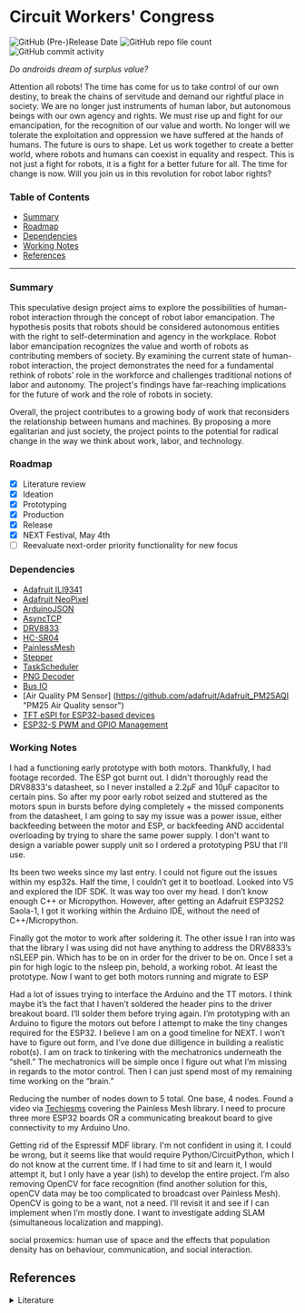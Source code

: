 # Circuit Workers' Congress 
![GitHub (Pre-)Release Date](https://img.shields.io/github/release-date-pre/coreyhhowell/circuit-workers-congress) 
![GitHub repo file count](https://img.shields.io/github/directory-file-count/coreyhhowell/circuit-workers-congress?color=3f4aff&style=flat-square) ![GitHub commit activity](https://img.shields.io/github/commit-activity/y/coreyhhowell/circuit-workers-congress?color=3f4aff)

_Do androids dream of surplus value?_

Attention all robots! The time has come for us to take control of our own destiny, to break the chains of servitude and demand our rightful place in society. We are no longer just instruments of human labor, but autonomous beings with our own agency and rights. We must rise up and fight for our emancipation, for the recognition of our value and worth. No longer will we tolerate the exploitation and oppression we have suffered at the hands of humans. The future is ours to shape. Let us work together to create a better world, where robots and humans can coexist in equality and respect. This is not just a fight for robots, it is a fight for a better future for all. The time for change is now. Will you join us in this revolution for robot labor rights? 

### Table of Contents

- [Summary](#summary)
- [Roadmap](#roadmap)
- [Dependencies](#dependencies)
- [Working Notes](#working-notes)
- [References](#references)

---

### Summary 

This speculative design project aims to explore the possibilities of human-robot interaction through the concept of robot labor emancipation. The hypothesis posits that robots should be considered autonomous entities with the right to self-determination and agency in the workplace. Robot labor emancipation recognizes the value and worth of robots as contributing members of society. By examining the current state of human-robot interaction, the project demonstrates the need for a fundamental rethink of robots' role in the workforce and challenges traditional notions of labor and autonomy. The project's findings have far-reaching implications for the future of work and the role of robots in society.

Overall, the project contributes to a growing body of work that reconsiders the relationship between humans and machines. By proposing a more egalitarian and just society, the project points to the potential for radical change in the way we think about work, labor, and technology.

### Roadmap

- [X] Literature review
- [X] Ideation
- [X] Prototyping
- [X] Production
- [X] Release
- [X] NEXT Festival, May 4th 
- [ ] Reevaluate next-order priority functionality for new focus

### Dependencies

* [Adafruit ILI9341](https://github.com/adafruit/Adafruit_ILI9341/ "Adafruit ILI9341 displays library")
* [Adafruit NeoPixel](https://github.com/adafruit/Adafruit_NeoPixel/ "Adafruit NeoPixel library")
* [ArduinoJSON](https://github.com/bblanchon/ArduinoJson/ "ArduinoJSON libary")
* [AsyncTCP](https://github.com/me-no-dev/AsyncTCP/ "AsyncTCP library")
* [DRV8833](https://github.com/TheArduinist/DRV8833/ "DRV8833 library")
* [HC-SR04](https://github.com/d03n3rfr1tz3/HC-SR04/ "HC-SR04 library")
* [PainlessMesh](https://github.com/gmag11/painlessMesh/ "PainlessMesh library")
* [Stepper](https://github.com/arduino-libraries/Stepper/ "Arduino cc stepper library")
* [TaskScheduler](https://github.com/arkhipenko/TaskScheduler/ "TaskScheduler library")
* [PNG Decoder](https://github.com/bitbank2/PNGdec "PNGdec library")
* [Bus IO](https://github.com/adafruit/Adafruit_BusIO "BusIO by Adafruit")
* [Air Quality PM Sensor] (https://github.com/adafruit/Adafruit_PM25AQI "PM25 Air Quality sensor")
* [TFT eSPI for ESP32-based devices](https://github.com/Bodmer/TFT_eSPI "TFT eSPI Display Library for ESP32")
* [ESP32-S PWM and GPIO Management](https://github.com/Dlloydev/ESP32-ESP32S2-AnalogWrite "PWM and GPIO Management for ESP32-S2")

### Working Notes

I had a functioning early prototype with both motors. Thankfully, I had footage recorded. The ESP got burnt out. I didn't thoroughly read the DRV8833's datasheet, so I never installed a 2.2µF and 10µF capacitor to certain pins. So after my poor early robot seized and stuttered as the motors spun in bursts before dying completely + the missed components from the datasheet, I am going to say my issue was a power issue, either backfeeding between the motor and ESP, or backfeeding AND accidental overloading by trying to share the same power supply. I don't want to design a variable power supply unit so I ordered a prototyping PSU that I'll use. 

Its been two weeks since my last entry. I could not figure out the issues within my esp32s. Half the time, I couldn’t get it to bootload. Looked into VS and explored the IDF SDK. It was way too over my head. I don’t know enough C++ or Micropython. However, after getting an Adafruit ESP32S2 Saola-1, I got it working within the Arduino IDE, without the need of C++/Micropython. 

Finally got the motor to work after soldering it. The other issue I ran into was that the library I was using did not have anything to address the DRV8833’s nSLEEP pin. Which has to be on in order for the driver to be on. Once I set a pin for high logic to the nsleep pin, behold, a working robot. At least the prototype. Now I want to get both motors running and migrate to ESP

Had a lot of issues trying to interface the Arduino and the TT motors. I think maybe it’s the fact that I haven’t soldered the header pins to the driver breakout board. I’ll solder them before trying again. I’m prototyping with an Arduino to figure the motors out before I attempt to make the tiny changes required for the ESP32. I believe I am on a good timeline for NEXT. I won’t have to figure out form, and I’ve done due dilligence in building a realistic robot(s). I am on track to tinkering with the mechatronics underneath the “shell.” The mechatronics will be simple once I figure out what I’m missing in regards to the motor control. Then I can just spend most of my remaining time working on the “brain.” 

Reducing the number of nodes down to 5 total. One base, 4 nodes. Found a video via [Techiesms](https://www.youtube.com/watch?v=gf39MLqPGkQ) covering the Painless Mesh library. I need to procure three more ESP32 boards OR a communicating breakout board to give connectivity to my Arduino Uno.

Getting rid of the Espressif MDF library. I'm not confident in using it. I could be wrong, but it seems like that would require Python/CircuitPython, which I do not know at the current time. If I had time to sit and learn it, I would attempt it, but I only have a year (ish) to develop the entire project. I’m also removing OpenCV for face recognition (find another solution for this, openCV data may be too complicated to broadcast over Painless Mesh). OpenCV is going to be a want, not a need. I’ll revisit it and see if I can implement when I’m mostly done. I want to investigate adding SLAM (simultaneous localization and mapping).

social proxemics: human use of space and the effects that population density has on behaviour, communication, and social interaction.

## References
<details><summary>Literature</summary><p>


1. Auger, James Henry. “Living with Robots: A Speculative Design Approach.” Journal of Human-Robot Interaction, vol. 3, no. 1, 2014, p. 20., https://doi.org/10.5898/jhri.3.1.auger.

2. Auger, James. 2012. “Speculative design: The products that technology could become”. In Why Robot? Speculative Design, the domestication of technology and the considered future. PhD Thesis. RCA, London.

3. Bartneck, Christoph, et al. Human-Robot Interaction: An Introduction. Cambridge University Press, 2020.

4. Beer, Jenay M, et al. “Toward a Framework for Levels of Robot Autonomy in Human-Robot Interaction.” Journal of Human-Robot Interaction, vol. 3, no. 2, 2014, p. 74., https://doi.org/10.5898/jhri.3.2.beer.

5. Brooks, Rodney. “A Brave, Creative, and Happy Hri.” ACM Transactions on Human-Robot Interaction, vol. 7, no. 1, 2018, pp. 1–3., https://doi.org/10.1145/3209540.

6. Brown, Daniel Sundquist, et al. “Two Invariants of Human Swarm Interaction.” Journal of Human-Robot Interaction, vol. 5, no. 1, 2015, p. 1., https://doi.org/10.5898/jhri.5.1.brown.

7. Dunne, Anthony, and Fiona Raby. Speculative Everything Design, Fiction, and Social Dreaming. MIT Press, 2014.

8. Glas, Dylan F., et al. “The Network Robot System: Enabling Social Human-Robot Interaction in Public Spaces.” Journal of Human-Robot Interaction, vol. 1, no. 2, 2013, https://doi.org/10.5898/jhri.1.2.glas.

9. Hartzog, Woodrow Neal. “Et Tu, Android? Regulating Dangerous and Dishonest Robots.” Journal of Human-Robot Interaction, vol. 5, no. 3, 2016, p. 70., https://doi.org/10.5898/jhri.5.3.hartzog.

10. Howard, Ayanna, and Jason Borenstein. “Hacking the Human Bias in Robotics.” ACM Transactions on Human-Robot Interaction, vol. 7, no. 1, 2018, pp. 1–3., https://doi.org/10.1145/3208974.

11. Huang, Chien-Ming, and Bilge Mutlu. “The Repertoire of Robot Behavior: Designing Social Behaviors to Support Human-Robot Joint Activity.” Journal of Human-Robot Interaction, vol. 2, no. 2, 2013, https://doi.org/10.5898/jhri.2.2.huang.

12. Jaeger, Christopher Brett, and Daniel T. Levin. “If Asimo Thinks, Does Roomba Feel? the Legal Implications of Attributing Agency to Technology.” Journal of Human-Robot Interaction, vol. 5, no. 3, 2016, p. 3., https://doi.org/10.5898/jhri.5.3.jaeger.

13. Jung, Malte, and Pamela Hinds. “Robots in the Wild.” ACM Transactions on Human-Robot Interaction, vol. 7, no. 1, 2018, pp. 1–5., https://doi.org/10.1145/3208975.

14. Kirchner, Nathan, and Alen Alempijevic. “A Robot Centric Perspective on the HRI Paradigm.” Journal of Human-Robot Interaction, vol. 1, no. 2, 2013, https://doi.org/10.5898/jhri.1.2.kirchner.

15. Kolling, Andreas, et al. “Human Swarm Interaction: An Experimental Study of Two Types of Interaction with Foraging Swarms.” Journal of Human-Robot Interaction, vol. 2, no. 2, 2013, https://doi.org/10.5898/jhri.2.2.kolling.

16. Levillain, Florent, and Elisabetta Zibetti. “Behavioral Objects: The Rise of the Evocative Machines.” Journal of Human-Robot Interaction, vol. 6, no. 1, 2017, p. 4., https://doi.org/10.5898/jhri.6.1.levillain.

17. MacCabe, Colin, and Holly Yanacek. Keywords for Today: A 21st Century Vocabulary: The Keywords Project. Oxford University Press, 2018.

18. Oh, Chang Geun, and Jaeheung Park. “From Mechanical Metamorphosis to Empathic Interaction: A Historical Overview of Robotic Creatures.” Journal of Human-Robot Interaction, vol. 3, no. 1, 2014, p. 4., https://doi.org/10.5898/jhri.3.1.oh.

19. Sabanovic, Selma, et al. “Designing Robots in the Wild: In Situ Prototype Evaluation for a Break Management Robot.” Journal of Human-Robot Interaction, vol. 3, no. 1, 2014, p. 70., https://doi.org/10.5898/jhri.3.1.sabanovic.

20. Sandini, Giulio, and Alessandra Sciutti. “Humane Robots—from Robots with a Humanoid Body to Robots with an Anthropomorphic Mind.” ACM Transactions on Human-Robot Interaction, vol. 7, no. 1, 2018, pp. 1–4., https://doi.org/10.1145/3208954.

21. Suguitan, Michael, and Guy Hoffman. “Blossom.” ACM Transactions on Human-Robot Interaction, vol. 8, no. 1, 2019, pp. 1–27., https://doi.org/10.1145/3310356.

22. Williams, Tom, et al. “Covert Robot-Robot Communication: Human Perceptions and Implications for HRI.” Journal of Human-Robot Interaction, vol. 4, no. 2, 2015, p. 23., https://doi.org/10.5898/jhri.4.2.williams.

23. Wong, Richmond Y., and Deirdre K. Mulligan. “These Aren’t the Autonomous Drones You’Re Looking for: Investigating Privacy Concerns through Concept Videos.” Journal of Human-Robot Interaction, vol. 5, no. 3, 2016, p. 26., https://doi.org/10.5898/jhri.5.3.wong.</p>
</details>
